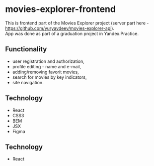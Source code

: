 # movies-explorer-frontend       
This is frontend part of the Movies Explorer project (server part here - https://github.com/yuryavdeev/movies-explorer-api).    
App was done as part of a graduation project in Yandex.Practice.    

## Functionality    
- user registration and authorization,    
- profile editing - name and e-mail,    
- adding/removing favorit movies,    
- search for movies by key indicators,    
- site navigation.

## Technology            
- React    
- CSS3    
- BEM    
- JSX    
- Figma

## Technology            
- React    